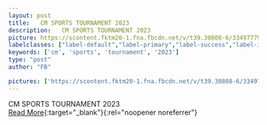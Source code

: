 ```yaml
---
layout: post
title:   CM SPORTS TOURNAMENT 2023  
description:   CM SPORTS TOURNAMENT 2023  
picture: https://scontent.fktm20-1.fna.fbcdn.net/v/t39.30808-6/334977790_539859881583709_2607830831188402980_n.jpg?stp=dst-jpg_p720x720&_nc_cat=101&cb=99be929b-59f725be&ccb=1-7&_nc_sid=8bfeb9&_nc_ohc=3Afbr63iN50AX90L1db&_nc_ht=scontent.fktm20-1.fna&oh=00_AfBBv_vIpIw57-Fp3qg8JWUSpKe_dOf3g8sTti5VHmvVfw&oe=6491C55E
labelclasses: ["label-default","label-primary","label-success","label-info","label-warning","label-danger"]
keywords: ['cm', 'sports', 'tournament', '2023']
type: "post"
author: "FB"

pictures: ['https://scontent.fktm20-1.fna.fbcdn.net/v/t39.30808-6/334977790_539859881583709_2607830831188402980_n.jpg?stp=dst-jpg_p720x720&_nc_cat=101&cb=99be929b-59f725be&ccb=1-7&_nc_sid=8bfeb9&_nc_ohc=3Afbr63iN50AX90L1db&_nc_ht=scontent.fktm20-1.fna&oh=00_AfBBv_vIpIw57-Fp3qg8JWUSpKe_dOf3g8sTti5VHmvVfw&oe=6491C55E', 'https://scontent.fktm20-1.fna.fbcdn.net/v/t39.30808-6/335289693_577071047816829_8094298335206396808_n.jpg?stp=dst-jpg_p720x720&_nc_cat=107&cb=99be929b-59f725be&ccb=1-7&_nc_sid=8bfeb9&_nc_ohc=Y8H57ALB6hAAX_IG7rz&_nc_ht=scontent.fktm20-1.fna&oh=00_AfA9mw55xCD49sEE0CZGu4NR72DpLPvrtYVgsOVd0FhWfw&oe=64918E87', 'https://scontent.fktm20-1.fna.fbcdn.net/v/t39.30808-6/334949808_156902510562100_7586823588577522762_n.jpg?stp=dst-jpg_p720x720&_nc_cat=104&cb=99be929b-59f725be&ccb=1-7&_nc_sid=8bfeb9&_nc_ohc=59yeL7RyNHEAX-KA-sS&_nc_ht=scontent.fktm20-1.fna&oh=00_AfBGTJpc5B0Z7xEnvvCwz8hFBdqyQ7r3Jc1BWE72bZXIvA&oe=6490FF69', 'https://scontent.fktm20-1.fna.fbcdn.net/v/t39.30808-6/334961298_1213415312898873_2182294133225620571_n.jpg?stp=dst-jpg_p720x720&_nc_cat=107&cb=99be929b-59f725be&ccb=1-7&_nc_sid=8bfeb9&_nc_ohc=jr3aJGAKIC4AX9-dBIu&_nc_ht=scontent.fktm20-1.fna&oh=00_AfBJ0dwdycHgUsiXcmn_PFRQlEvf-n4DdGTLAVJnilyvRA&oe=6490D547', 'https://scontent.fktm20-1.fna.fbcdn.net/v/t39.30808-6/334967437_1202569497062708_586528134685067738_n.jpg?stp=dst-jpg_p720x720&_nc_cat=102&cb=99be929b-59f725be&ccb=1-7&_nc_sid=8bfeb9&_nc_ohc=C8JbPAkByVcAX_QoiEG&_nc_ht=scontent.fktm20-1.fna&oh=00_AfCeLwgmOHTU3D_sIqskDwop1X8pzt6dUYCSFPJg7ZYwaA&oe=64919287']
---
```

  CM SPORTS TOURNAMENT 2023  <br>[Read More](#){:target="_blank"}{:rel="noopener noreferrer"}
